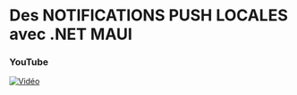 # Des NOTIFICATIONS PUSH LOCALES avec .NET MAUI

### YouTube

[![Vidéo](https://i3.ytimg.com/vi/lUiefdJ5JRA/maxresdefault.jpg)](https://www.youtube.com/watch?v=lUiefdJ5JRA)
